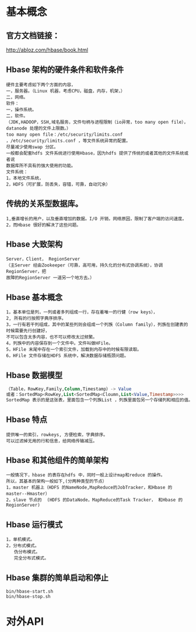 # 基本概念
## 官方文档链接：
http://abloz.com/hbase/book.html 

## Hbase 架构的硬件条件和软件条件
```
硬件主要考虑如下两个方面的内容，
一，服务器。（Linux 机器，考虑CPU，磁盘，内存，机架，）
二，网络。
软件：
一，操作系统。
二，软件。
（JDK,HADOOP，SSH,域名服务，文件句柄与进程限制（io异常，too many open file），datanode 处理的文件上限数。）
too many open file：/etc/security/limits.conf ，/etc/security/limits.conf ，等文件系统异常的配置。
尽量减少使用swap 分区。
一般都会配套hdfs 文件系统进行使用Hbase，因为hdfs 提供了传统的或者其他的文件系统或者说
数据库所不具有的强大使用的功能。
文件系统：
1，本地文件系统，
2，HDFS（可扩展，防丢失，容错，可靠，自动冗余）

```

## 传统的关系型数据库。
```
1,垂直增长的用户，以及垂直增加的数据。I/O 开销，网络原因，限制了客户端的访问速度。
2，而Hbase 很好的解决了这些问题。
```

## Hbase 大致架构
```
Server，Client， RegionServer
（主Server 经由Zookeeper（可靠，高可用，持久化的分布式协调系统），协调RegionServer，把
故障的RegionServer 一道另一个地方去。）
```
## Hbase 基本概念
```
1，基本单位是列，一列或者多列组成一行，存在着唯一的行健（row keys），
2, 所有的行按照字典序排序。
3，一行有若干列组成，其中的某些列则会组成一个列族（Column family），列族在创建表的时候需要先行创建好，
不可以包含太多内容，也不可以修改太过频繁。
4，列族中的内容保存到一个文件中。文件叫做HFile。
5，HFile 末尾中存在一个索引文件，加载到内存中的时候有限读取。
6，HFile 文件存储在HDFS 系统中，解决数据存储瓶颈问题。
```

## Hbase 数据模型
```sql
（Table，RowKey,Family,Column,Timestamp）-> Value
或者：SortedMap<RowKey,List<SortedMap<Cloumn,List<Value,Timestamp>>>>
SortedMap 表示的是这张表，里面包含一个列族List ，列族里面包另一个存储列和相应的值。
```

## Hbase 特点
```
提供唯一的索引，rowkeys, 方便检索，字典排序。
可以过滤掉无用的行和信息，给网络传输减压。
```

## Hbase 和其他组件的简单架构
```
一般情况下，hbase 的表存在hdfs 中，同时一般上设计map和reduce 的操作。
所以，其基本的架构一般如下,(分两种类型的节点）
1，master 机器上（HDFS 的NameNode,MapReduce的JobTracker，和Hbase 的master--Hmaster）
2，slave 节点的  (HDFS 的DataNode，MapReduce的Task Tracker， 和Hbase 的RegionServer)
```

## Hbase 运行模式
```
1，单机模式。
2，分布式模式。
   伪分布模式。
   完全分布式模式。
```

## Hbase 集群的简单启动和停止
```
bin/hbase-start.sh
bin/hbase-stop.sh
```
# 对外API
